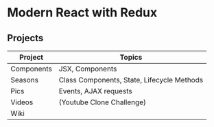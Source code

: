 # Modern React with Redux

## Projects

| Project    | Topics                                     |
| ---------- | ------------------------------------------ |
| Components | JSX, Components                            |
| Seasons    | Class Components, State, Lifecycle Methods |
| Pics       | Events, AJAX requests                      |
| Videos     | (Youtube Clone Challenge)                  |
| Wiki       |                                            |